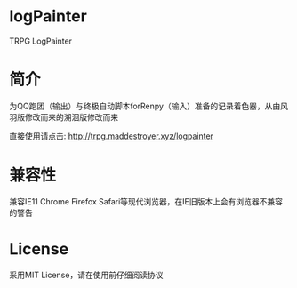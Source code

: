 # logPainter
TRPG LogPainter

# 简介
为QQ跑团（输出）与终极自动脚本forRenpy（输入）准备的记录着色器，从由风羽版修改而来的溯洄版修改而来

直接使用请点击: http://trpg.maddestroyer.xyz/logpainter

# 兼容性
兼容IE11 Chrome Firefox Safari等现代浏览器，在IE旧版本上会有浏览器不兼容的警告

# License
采用MIT License，请在使用前仔细阅读协议
